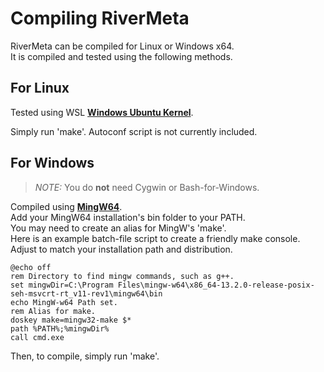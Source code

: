 # Compiling RiverMeta

RiverMeta can be compiled for Linux or Windows x64.<br>
It is compiled and tested using the following methods.

## For Linux

Tested using WSL [**Windows Ubuntu Kernel**](https://ubuntu.com/desktop/wsl).

Simply run 'make'. Autoconf script is not currently included.

## For Windows

> *_NOTE:_* 
You do **not** need Cygwin or Bash-for-Windows.<br>

Compiled using [**MingW64**](https://www.mingw-w64.org/).<br>
Add your MingW64 installation's bin folder to your PATH.<br>
You may need to create an alias for MingW's 'make'.<br>
Here is an example batch-file script to create a friendly make console. Adjust to match your installation path and distribution.

```
@echo off
rem Directory to find mingw commands, such as g++.
set mingwDir=C:\Program Files\mingw-w64\x86_64-13.2.0-release-posix-seh-msvcrt-rt_v11-rev1\mingw64\bin        
echo MingW-w64 Path set.
rem Alias for make.
doskey make=mingw32-make $*
path %PATH%;%mingwDir%
call cmd.exe
```

Then, to compile, simply run 'make'.
